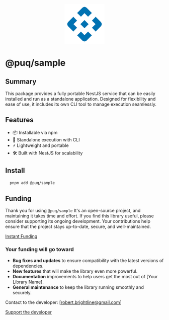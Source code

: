 <p align="center">
  <img src="https://raw.githubusercontent.com/rbrightline/puq/refs/heads/main/services/sample/favicon.png" alt="Logo" />
</p>

# @puq/sample

## Summary

This package provides a fully portable NestJS service that can be easily installed and run as a standalone application. Designed for flexibility and ease of use, it includes its own CLI tool to manage execution seamlessly.

## Features

- 📦 Installable via npm
- 🚀 Standalone execution with CLI
- ⚡ Lightweight and portable
- 🛠 Built with NestJS for scalability

## Install

```bash
  pnpm add @puq/sample
```

## Funding

Thank you for using `@puq/sample` It's an open-source project, and maintaining it takes time and effort. If you find this library useful, please consider supporting its ongoing development. Your contributions help ensure that the project stays up-to-date, secure, and well-maintained.

[Instant Funding](https://cash.app/$puqlib)

### Your funding will go toward

- **Bug fixes and updates** to ensure compatibility with the latest versions of dependencies.
- **New features** that will make the library even more powerful.
- **Documentation** improvements to help users get the most out of [Your Library Name].
- **General maintenance** to keep the library running smoothly and securely.

Contact to the developer: [robert.brightline@gmail.com]

[Support the developer](https://cash.app/$puqlib)
